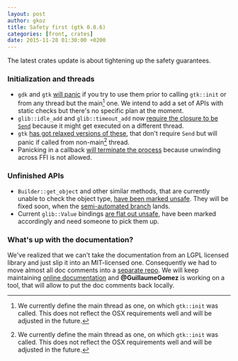 ```yaml
---
layout: post
author: gkoz
title: Safety first (gtk 0.0.6)
categories: [front, crates]
date: 2015-11-28 01:30:00 +0200
---
```


The latest crates update is about tightening up the safety guarantees.

### Initialization and threads

 * `gdk` and `gtk` [will panic][pr189] if you try to use them prior to calling
`gtk::init` or from any thread but the main[^main] one. We intend to add a set
of APIs with static checks but there's no specific plan at the moment.
 * `glib::idle_add` and `glib::timeout_add` now [require the closure to be
`Send`][pr82] because it might get executed on a different thread.
 * `gtk` [has got relaxed versions of these][pr197], that don't require `Send`
but will panic if called from non-main[^main] thread.
 * Panicking in a callback [will terminate the process][pr189] because unwinding
across FFI is not allowed.

### Unfinished APIs

 * `Builder::get_object` and other similar methods, that are currently unable
to check the object type, [have been marked unsafe][pr191]. They will be fixed
soon, when the [semi-automated branch][reform] lands.
 * Current `glib::Value` bindings [are flat out unsafe][issue73], have been
marked accordingly and need someone to pick them up.

### What's up with the documentation?

We've realized that we can't take the documentation from an LGPL licensed
library and just slip it into an MIT-licensed one. Consequently we had to move
almost all doc comments into a [separate repo][doc-comments]. We will keep
maintaining [online documentation](http://gtk-rs.org/docs-src/) and
**@GuillaumeGomez** is working on a tool, that will allow to put the doc
comments back locally.

[^main]: We currently define the main thread as one, on which `gtk::init` was
    called. This does not reflect the OSX requirements well and will be adjusted
    in the future.

[issue73]: https://github.com/gtk-rs/glib/issues/73
[pr82]: https://github.com/gtk-rs/glib/pull/82
[pr189]: https://github.com/gtk-rs/gtk/pull/189
[pr191]: https://github.com/gtk-rs/gtk/pull/191
[pr197]: https://github.com/gtk-rs/gtk/pull/197
[reform]: https://github.com/gkoz/gtk-rs-gtk/tree/object_reform_gir
[doc-comments]: https://github.com/gtk-rs/rustdoc-comments
